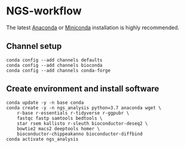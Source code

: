 # NGS-workflow

The latest [Anaconda](https://docs.anaconda.com/anaconda/install/) or [Miniconda](https://docs.conda.io/projects/conda/en/latest/user-guide/install/) installation is highly recommended.

## Channel setup
```
conda config --add channels defaults
conda config --add channels bioconda
conda config --add channels conda-forge
```
## Create environment and install software
```
conda update -y -n base conda
conda create -y -n ngs_analysis python=3.7 anaconda wget \
    r-base r-essentials r-tidyverse r-ggpubr \
    fastqc fastp samtools bedtools \
    star rsem kallisto r-sleuth bioconductor-deseq2 \
    bowtie2 macs2 deeptools homer \
    bioconductor-chippeakanno bioconductor-diffbind
conda activate ngs_analysis
```
